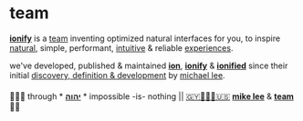 # team

[**ionify**](http://ionify.org) is a
[team](https://github.com/orgs/ionify/people)
inventing optimized natural interfaces for you, to inspire
[natural](https://ionified.github.io/anemojii-ions.iskitz.net/),
simple, performant,
[intuitive](https://github.com/ionify/ionify/blob/public/README.md#domain-specific-languages)
& reliable
[experiences](http://ionified.net/).

we've developed, published & maintained
[**ion**](../ions/ion.md#ion), [**ionify**](../README.md#how) & [**ionified**](../README.md#how)
since their initial
[discovery, definition & development](https://origin.ionify.net/)
by
[michael lee](https://github.com/iskitz).

####

🙇🏾‍♂️ through * [**יהוה**](../LICENSE.txt#L1) * impossible -is- nothing ||
[🇬🇾👨🏾‍💻🇺🇸](https://en.wikipedia.org/wiki/Guyana)
[**mike lee**](https://github.com/iskitz) &
[**team**](https://team.ionify.net/)
🤲🏾

